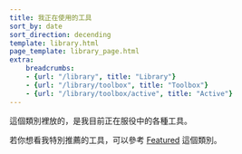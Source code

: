 ```yaml
---
title: 我正在使用的工具
sort_by: date
sort_direction: decending
template: library.html
page_template: library_page.html
extra: 
    breadcrumbs: 
    - {url: "/library", title: "Library"}
    - {url: "/library/toolbox", title: "Toolbox"}
    - {url: "/library/toolbox/active", title: "Active"}
---
```


這個類別裡放的，是我目前正在服役中的各種工具。

若你想看我特別推薦的工具，可以參考 [Featured](/library/toolbox/featured) 這個類別。